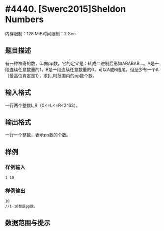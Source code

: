 # #4440. [Swerc2015]Sheldon Numbers

内存限制：128 MiB时间限制：2 Sec

## 题目描述

有一种神奇的数，叫做pp数，它的定义是：转成二进制后形如ABABAB...。A是一段连续任意数量的1，B是一段连续任意数量的0，可以A或B结尾，但至少有一个A（最高位肯定是1），求[L,R]范围内的pp数个数。

## 输入格式

一行两个整数L,R（0<=L<=R<2^63）。

## 输出格式

一行一个整数，表示pp数的个数。

## 样例

### 样例输入

    
    1 10
    

### 样例输出

    
    10
    //1-10都是pp数。
    
    

## 数据范围与提示
